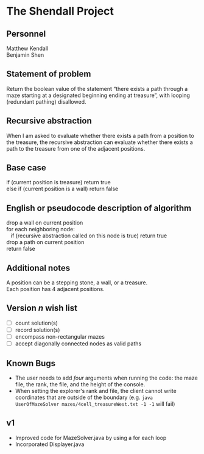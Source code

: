 # The Shendall Project

## Personnel
Matthew Kendall  
Benjamin Shen

## Statement of problem
Return the boolean value of the statement “there exists a path through a maze starting at a designated beginning ending at treasure”, with looping (redundant pathing) disallowed.

## Recursive abstraction
When I am asked to evaluate whether there exists a path from a position to the treasure, the recursive abstraction can evaluate whether there exists a path to the treasure from one of the adjacent positions.

## Base case
if (current position is treasure) return true  
else if (current position is a wall) return false  

## English or pseudocode description of algorithm
drop a wall on current position  
for each neighboring node:  
&nbsp;&nbsp;
  if (recursive abstraction called on this node is true) return true  
drop a path on current position  
return false  

## Additional notes
A position can be a stepping stone, a wall, or a treasure.  
Each position has 4 adjacent positions.  

## Version *n* wish list
* [ ] count solution(s)
* [ ] record solution(s)
* [ ] encompass non-rectangular mazes
* [ ] accept diagonally connected nodes as valid paths  

## Known Bugs
- The user needs to add *four* arguments when running the code: the maze file, the rank, the file, and the height of the console.
- When setting the explorer's rank and file, the client cannot write coordinates that are outside of the boundary (e.g. `java UserOfMazeSolver mazes/4cell_treasureWest.txt -1 -1`  will fail)

## v1
- Improved code for MazeSolver.java by using a for each loop
- Incorporated Displayer.java
